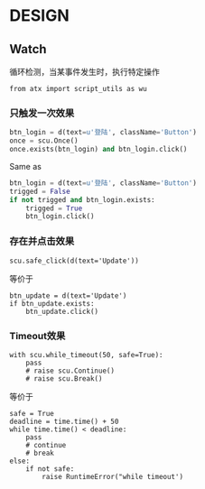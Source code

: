 # DESIGN
## Watch
循环检测，当某事件发生时，执行特定操作

```
from atx import script_utils as wu
```

### 只触发一次效果
```py
btn_login = d(text=u'登陆', className='Button')
once = scu.Once()
once.exists(btn_login) and btn_login.click()
```

Same as
```py
btn_login = d(text=u'登陆', className='Button')
trigged = False
if not trigged and btn_login.exists:
	trigged = True
	btn_login.click()
```

### 存在并点击效果
```
scu.safe_click(d(text='Update'))
```

等价于

```
btn_update = d(text='Update')
if btn_update.exists:
	btn_update.click()
```

### Timeout效果

```
with scu.while_timeout(50, safe=True):
	pass
	# raise scu.Continue()
	# raise scu.Break()
```

等价于

```
safe = True
deadline = time.time() + 50
while time.time() < deadline:
	pass
	# continue
	# break
else:
	if not safe:
		raise RuntimeError("while timeout')
```

